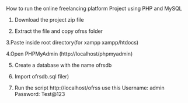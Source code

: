 How to run the online freelancing platform Project using PHP and MySQL
1. Download the project zip file

2. Extract the file and copy ofrss folder

3.Paste inside root directory(for xampp xampp/htdocs)

4.Open PHPMyAdmin (http://localhost/phpmyadmin)

5. Create a database with the name  ofrsdb

6. Import ofrsdb.sql filer)

7. Run the script http://localhost/ofrss
 use this
Username: admin
Password: Test@123
